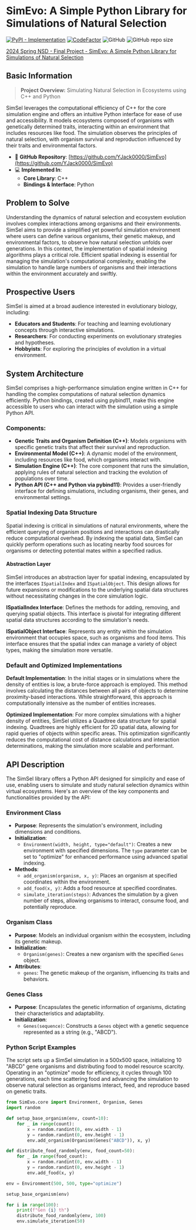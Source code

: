 SimEvo: A Simple Python Library for Simulations of Natural Selection
===

[![PyPI - Implementation](https://img.shields.io/pypi/v/simevopy)](https://pypi.org/project/simevopy/)
[![CodeFactor](https://www.codefactor.io/repository/github/yjack0000/simevo/badge)](https://www.codefactor.io/repository/github/yjack0000/simevo)
![GitHub](https://img.shields.io/github/license/YJack0000/SimEvo)
![GitHub repo size](https://img.shields.io/github/repo-size/YJack0000/SimEvo)

[2024 Spring NSD - Final Project - SimEvo: A Simple Python Library for Simulations of Natural Selection](https://docs.google.com/presentation/d/1wtIAIIpjK2PZ31WvOYsF79wrXSUaM7NFj_LneUBSIJM/edit#slide=id.g2e20d1646bc_0_75)

## Basic Information

> **Project Overview:** Simulating Natural Selection in Ecosystems using C++ and Python

SimSel leverages the computational efficiency of C++ for the core simulation engine and offers an intuitive Python interface for ease of use and accessibility. It models ecosystems composed of organisms with genetically determined traits, interacting within an environment that includes resources like food. The simulation observes the principles of natural selection, with organism survival and reproduction influenced by their traits and environmental factors.

- 📂 **GitHub Repository**: [https://github.com/YJack0000/SimEvo](https://github.com/YJack0000/SimEvo)
- 💻 **Implemented In**:
  - **Core Library**: C++
  - **Bindings & Interface**: Python

## Problem to Solve
Understanding the dynamics of natural selection and ecosystem evolution involves complex interactions among organisms and their environments. SimSel aims to provide a simplified yet powerful simulation environment where users can define various organisms, their genetic makeup, and environmental factors, to observe how natural selection unfolds over generations.
In this context, the implementation of spatial indexing algorithms plays a critical role. Efficient spatial indexing is essential for managing the simulation's computational complexity, enabling the simulation to handle large numbers of organisms and their interactions within the environment accurately and swiftly. 

## Prospective Users

SimSel is aimed at a broad audience interested in evolutionary biology, including:
- **Educators and Students**: For teaching and learning evolutionary concepts through interactive simulations.
- **Researchers**: For conducting experiments on evolutionary strategies and hypotheses.
- **Hobbyists**: For exploring the principles of evolution in a virtual environment.

## System Architecture
SimSel comprises a high-performance simulation engine written in C++ for handling the complex computations of natural selection dynamics efficiently. Python bindings, created using pybind11, make this engine accessible to users who can interact with the simulation using a simple Python API.

### Components:

* **Genetic Traits and Organism Definition (C++)**: Models organisms with specific genetic traits that affect their survival and reproduction.
* **Environmental Model (C++)**: A dynamic model of the environment, including resources like food, which organisms interact with.
* **Simulation Engine (C++)**: The core component that runs the simulation, applying rules of natural selection and tracking the evolution of populations over time.
* **Python API (C++ and Python via pybind11)**: Provides a user-friendly interface for defining simulations, including organisms, their genes, and environmental settings.

### Spatial Indexing Data Structure

Spatial indexing is critical in simulations of natural environments, where the efficient querying of organism positions and interactions can drastically reduce computational overhead. By indexing the spatial data, SimSel can quickly perform operations such as locating nearby food sources for organisms or detecting potential mates within a specified radius.

#### Abstraction Layer
SimSel introduces an abstraction layer for spatial indexing, encapsulated by the interfaces `ISpatialIndex` and `ISpatialObject`. This design allows for future expansions or modifications to the underlying spatial data structures without necessitating changes in the core simulation logic.

**ISpatialIndex Interface**: Defines the methods for adding, removing, and querying spatial objects. This interface is pivotal for integrating different spatial data structures according to the simulation's needs.

**ISpatialObject Interface**: Represents any entity within the simulation environment that occupies space, such as organisms and food items. This interface ensures that the spatial index can manage a variety of object types, making the simulation more versatile.

### Default and Optimized Implementations

**Default Implementation**: In the initial stages or in simulations where the density of entities is low, a brute-force approach is employed. This method involves calculating the distances between all pairs of objects to determine proximity-based interactions. While straightforward, this approach is computationally intensive as the number of entities increases.

**Optimized Implementation**: For more complex simulations with a higher density of entities, SimSel utilizes a Quadtree data structure for spatial indexing. Quadtrees are highly efficient for 2D spatial data, allowing for rapid queries of objects within specific areas. This optimization significantly reduces the computational cost of distance calculations and interaction determinations, making the simulation more scalable and performant.

## API Description

The SimSel library offers a Python API designed for simplicity and ease of use, enabling users to simulate and study natural selection dynamics within virtual ecosystems. Here's an overview of the key components and functionalities provided by the API:

### Environment Class

- **Purpose**: Represents the simulation's environment, including dimensions and conditions.
- **Initialization**:
  - `Environment(width, height, type="default")`: Creates a new environment with specified dimensions. The `type` parameter can be set to "optimize" for enhanced performance using advanced spatial indexing.
- **Methods**:
  - `add_organism(organism, x, y)`: Places an organism at specified coordinates within the environment.
  - `add_food(x, y)`: Adds a food resource at specified coordinates.
  - `simulate_iteration(steps)`: Advances the simulation by a given number of steps, allowing organisms to interact, consume food, and potentially reproduce.

### Organism Class

- **Purpose**: Models an individual organism within the ecosystem, including its genetic makeup.
- **Initialization**:
  - `Organism(genes)`: Creates a new organism with the specified `Genes` object.
- **Attributes**:
  - `genes`: The genetic makeup of the organism, influencing its traits and behaviors.

### Genes Class

- **Purpose**: Encapsulates the genetic information of organisms, dictating their characteristics and adaptability.
- **Initialization**:
  - `Genes(sequence)`: Constructs a `Genes` object with a genetic sequence represented as a string (e.g., "ABCD").


### Python Script Examples

The script sets up a SimSel simulation in a 500x500 space, initializing 10 "ABCD" gene organisms and distributing food to model resource scarcity. Operating in an "optimize" mode for efficiency, it cycles through 100 generations, each time scattering food and advancing the simulation to observe natural selection as organisms interact, feed, and reproduce based on genetic traits.

```python
from SimEvo.core import Environment, Organism, Genes
import random

def setup_base_organism(env, count=10):
    for _ in range(count):
        x = random.randint(0, env.width - 1)
        y = random.randint(0, env.height - 1)
        env.add_organism(Organism(Genes("ABCD")), x, y)

def distribute_food_randomly(env, food_count=50):
    for _ in range(food_count):
        x = random.randint(0, env.width - 1)
        y = random.randint(0, env.height - 1)
        env.add_food(x, y)

env = Environment(500, 500, type="optimize")

setup_base_organism(env)

for i in range(100):
    print(f"Gen {i} th")
    distribute_food_randomly(env, 100)
    env.simulate_iteration(50)
```
